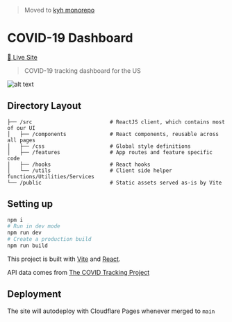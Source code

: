 > Moved to [kyh monorepo](https://github.com/kyh/kyh.io)

# COVID-19 Dashboard

[🚀 Live Site](https://covid-19.kyh.io)

> COVID-19 tracking dashboard for the US

![alt text](https://cdn.dribbble.com/users/237579/screenshots/14289162/media/3e5848d894c24e98a9e07d956a616a2d.png?resize=800x600)

## Directory Layout

```
├── /src                         # ReactJS client, which contains most of our UI
│   ├── /components              # React components, reusable across all pages
│   ├── /css                     # Global style definitions
│   ├── /features                # App routes and feature specific code
│   ├── /hooks                   # React hooks
│   └── /utils                   # Client side helper functions/Utilities/Services
└── /public                      # Static assets served as-is by Vite
```

## Setting up

```bash
npm i
# Run in dev mode
npm run dev
# Create a production build
npm run build
```

This project is built with [Vite](https://vitejs.dev/) and [React](https://react.dev/).

API data comes from [The COVID Tracking Project](https://covidtracking.com/)

## Deployment

The site will autodeploy with Cloudflare Pages whenever merged to `main`
